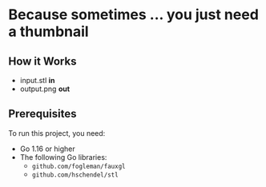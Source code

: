 # Because sometimes ... you just need a thumbnail

## How it Works

- input.stl **in** 
- output.png **out**

## Prerequisites

To run this project, you need:

- Go 1.16 or higher
- The following Go libraries:
  - `github.com/fogleman/fauxgl`
  - `github.com/hschendel/stl`
